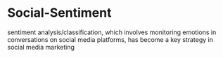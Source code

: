 # Social-Sentiment
sentiment analysis/classification, which involves monitoring emotions in conversations on social media platforms, has become a key strategy in social media marketing

